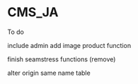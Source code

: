 # CMS_JA

To do

include admin add image product function

finish seamstress functions (remove)

alter origin same name table